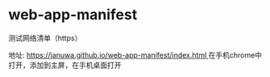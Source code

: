 # web-app-manifest
测试网络清单（https）

地址: [https://januwa.github.io/web-app-manifest/index.html
](https://januwa.github.io/web-app-manifest/index.html
) 在手机chrome中打开，添加到主屏，在手机桌面打开
